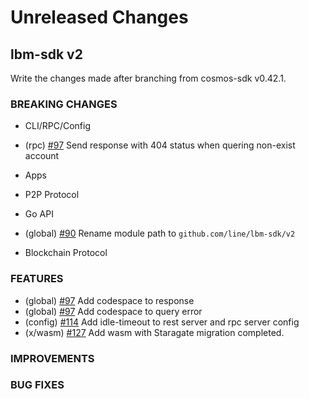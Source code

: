 # Unreleased Changes

## lbm-sdk v2

Write the changes made after branching from cosmos-sdk v0.42.1.

### BREAKING CHANGES

- CLI/RPC/Config
* (rpc) [\#97](https://github.com/line/lbm-sdk/pull/97) Send response with 404 status when quering non-exist account

- Apps

- P2P Protocol

- Go API
* (global) [\#90](https://github.com/line/lbm-sdk/pull/90) Rename module path to `github.com/line/lbm-sdk/v2`

- Blockchain Protocol

### FEATURES
* (global) [\#97](https://github.com/line/lbm-sdk/pull/97) Add codespace to response
* (global) [\#97](https://github.com/line/lbm-sdk/pull/97) Add codespace to query error
* (config) [\#114](https://github.com/line/lbm-sdk/pull/114) Add idle-timeout to rest server and rpc server config
* (x/wasm) [\#127](https://github.com/line/lbm-sdk/pull/127) Add wasm with Staragate migration completed.

### IMPROVEMENTS

### BUG FIXES

